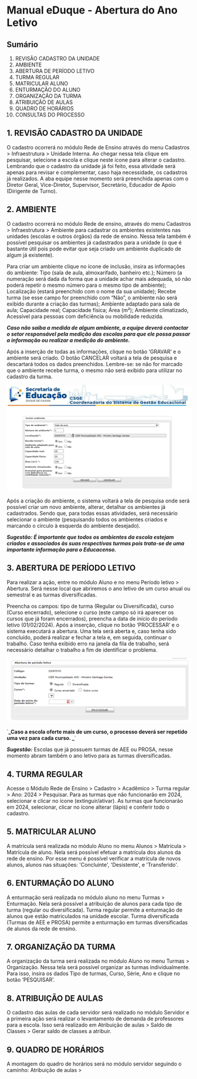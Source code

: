 # Manual eDuque - Abertura do Ano Letivo

## Sumário

1. REVISÃO CADASTRO DA UNIDADE
2. AMBIENTE
3. ABERTURA DE PERÍODO LETIVO
4. TURMA REGULAR
5. MATRICULAR ALUNO
6. ENTURMAÇÃO DO ALUNO
7. ORGANIZAÇÃO DA TURMA
8. ATRIBUIÇÃO DE AULAS
9. QUADRO DE HORÁRIOS
10. CONSULTAS DO PROCESSO

## 1. REVISÃO CADASTRO DA UNIDADE

O cadastro ocorrerá no módulo Rede de Ensino através do menu Cadastros > Infraestrutura > Unidade Interna. Ao chegar nessa tela clique em pesquisar, selecione a escola e clique neste ícone para alterar o cadastro. Lembrando que o cadastro da unidade já foi feito, essa atividade será apenas para revisar e complementar, caso haja necessidade, os cadastros já realizados. A aba equipe nesse momento será preenchida apenas com o Diretor Geral, Vice-Diretor, Supervisor, Secretário, Educador de Apoio (Dirigente de Turno).

## 2. AMBIENTE

O cadastro ocorrerá no módulo Rede de ensino, através do menu Cadastros > Infraestrutura > Ambiente para cadastrar os ambientes existentes nas unidades (escolas e outros órgãos) da rede de ensino. Nessa tela também é possível pesquisar os ambientes já cadastrados para a unidade (o que é bastante útil pois pode evitar que seja criado um ambiente duplicado de algum já existente).

Para criar um ambiente clique no ícone de inclusão, insira as informações do ambiente: Tipo (sala de aula, almoxarifado, banheiro etc.); Número (a numeração será dada da forma que a unidade achar mais adequada, só não poderá repetir o mesmo número para o mesmo tipo de ambiente); Localização (estará preenchido com o nome da sua unidade); Recebe turma (se esse campo for preenchido com “Não”, o ambiente não será exibido durante a criação das turmas); Ambiente adaptado para sala de aula; Capacidade real; Capacidade física; Área (m²); Ambiente climatizado, Acessível para pessoas com deficiência ou mobilidade reduzida.

**_Caso não saiba a medida de algum ambiente, a equipe deverá contactar o setor responsável pela medição das escolas para que ele possa passar a informação ou realizar a medição do ambiente._**

Após a inserção de todas as informações, clique no botão ‘GRAVAR’ e o ambiente será criado. O botão CANCELAR voltará a tela de pesquisa e descartará todos os dados preenchidos. Lembre-se: se não for marcado que o ambiente recebe turma, o mesmo não será exibido para utilizar no cadastro da turma.

![Descrição alternativa da imagem](img/img_001.png)

Após a criação do ambiente, o sistema voltará a tela de pesquisa onde será possível criar um novo ambiente, alterar, detalhar os ambientes já cadastrados. Sendo que, para todas essas atividades, será necessário selecionar o ambiente (pesquisando todos os ambientes criados e marcando o círculo à esquerda do ambiente desejado).

**_Sugestão: É importante que todos os ambientes da escola estejam criados e associados às suas respectivas turmas pois trata-se de uma importante informação para o Educacenso._**


## 3. ABERTURA DE PERÍODO LETIVO

Para realizar a ação, entre no módulo Aluno e no menu Período letivo > Abertura. Será nesse local que abriremos o ano letivo de um curso anual ou semestral e as turmas diversificadas.

Preencha os campos: tipo de turma (Regular ou Diversificada), curso (Curso encerrado), selecione o curso (este campo só irá aparecer os cursos que já foram encerrados), preencha a data de início do período letivo (01/02/2024). Após a inserção, clique no botão ‘PROCESSAR’ e o sistema executará a abertura. Uma tela será aberta e, caso tenha sido concluído, poderá realizar e fechar a tela e, em seguida, continuar o trabalho. Caso tenha exibido erro na janela da fila de trabalho, será necessário detalhar o trabalho a fim de identificar o problema.

![Descrição alternativa da imagem](img/img_002.png)

´**_Caso a escola oferte mais de um curso, o processo deverá ser repetido uma vez para cada curso. _**´

**_Sugestão:_** Escolas que já possuem turmas de AEE ou PROSA, nesse momento abram também o ano letivo para as turmas diversificadas.


## 4. TURMA REGULAR

Acesse o Módulo Rede de Ensino > Cadastro > Acadêmico > Turma regular > Ano: 2024 > Pesquisar. Para as turmas que não funcionarão em 2024, selecionar e clicar no ícone (extinguir/ativar). As turmas que funcionarão em 2024, selecionar, clicar no ícone alterar (lápis) e conferir todo o cadastro.

## 5. MATRICULAR ALUNO

A matrícula será realizada no módulo Aluno no menu Alunos > Matrícula > Matrícula de aluno. Nela será possível efetuar a matrícula dos alunos da rede de ensino. Por esse menu é possível verificar a matrícula de novos alunos, alunos nas situações: 'Concluinte', 'Desistente', e 'Transferido'.

## 6. ENTURMAÇÃO DO ALUNO

A enturmação será realizada no módulo aluno no menu Turmas > Enturmação. Nela será possível a atribuição de alunos para cada tipo de turma (regular ou diversificada). Turma regular permite a enturmação de alunos que estão matriculados na unidade escolar. Turma diversificada (Turmas de AEE e PROSA) permite a enturmação em turmas diversificadas de alunos da rede de ensino.

## 7. ORGANIZAÇÃO DA TURMA

A organização da turma será realizada no módulo Aluno no menu Turmas > Organização. Nessa tela será possível organizar as turmas individualmente. Para isso, insira os dados Tipo de turmas, Curso, Série, Ano e clique no botão ‘PESQUISAR’.

## 8. ATRIBUIÇÃO DE AULAS

O cadastro das aulas de cada servidor será realizado no módulo Servidor e a primeira ação será realizar o levantamento de demanda de professores para a escola. Isso será realizado em Atribuição de aulas > Saldo de Classes > Gerar saldo de classes a atribuir.

## 9. QUADRO DE HORÁRIOS

A montagem do quadro de horários será no módulo servidor seguindo o caminho: Atribuição de aulas >
